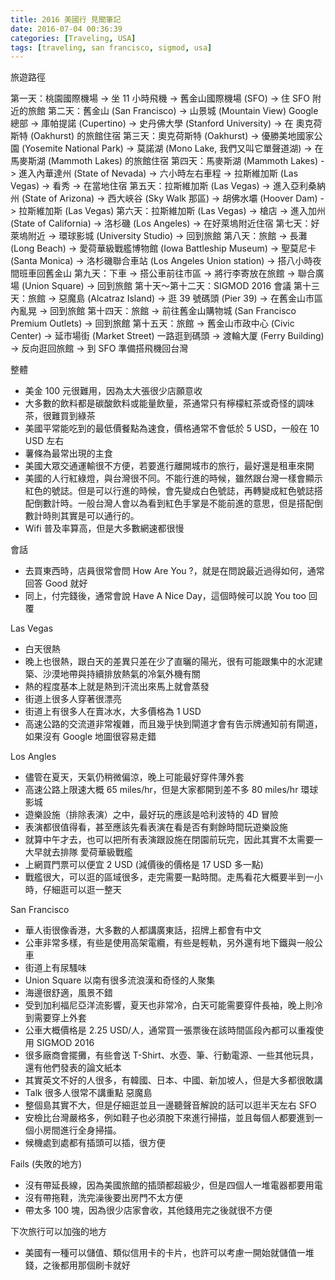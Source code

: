 ```yaml
---
title: 2016 美國行 見聞筆記
date: 2016-07-04 00:36:39
categories: [Traveling, USA]
tags: [traveling, san francisco, sigmod, usa]
---
```


旅遊路徑

第一天：桃園國際機場 -> 坐 11 小時飛機 -> 舊金山國際機場 (SFO) -> 住 SFO 附近的旅館
第二天：舊金山 (San Francisco) -> 山景城 (Mountain View) Google 總部 -> 庫帕提諾 (Cupertino) -> 史丹佛大學 (Stanford University) -> 在 奧克荷斯特 (Oakhurst) 的旅館住宿
第三天：奧克荷斯特 (Oakhurst) -> 優勝美地國家公園 (Yosemite National Park) -> 莫諾湖 (Mono Lake, 我們又叫它單聲道湖) -> 在 馬麥斯湖 (Mammoth Lakes) 的旅館住宿
第四天：馬麥斯湖 (Mammoth Lakes) -> 進入內華達州 (State of Nevada) -> 六小時左右車程 -> 拉斯維加斯 (Las Vegas) -> 看秀 -> 在當地住宿
第五天：拉斯維加斯 (Las Vegas) -> 進入亞利桑納州 (State of Arizona) -> 西大峽谷 (Sky Walk 那區) -> 胡佛水壩 (Hoover Dam) -> 拉斯維加斯 (Las Vegas)
第六天：拉斯維加斯 (Las Vegas) -> 槍店 -> 進入加州 (State of California) -> 洛杉磯 (Los Angeles) -> 在好萊塢附近住宿
第七天：好萊塢附近 -> 環球影城 (University Studio) -> 回到旅館
第八天：旅館 -> 長灘 (Long Beach) -> 愛荷華級戰艦博物館 (Iowa Battleship Museum) -> 聖莫尼卡 (Santa Monica) -> 洛杉磯聯合車站 (Los Angeles Union station) -> 搭八小時夜間班車回舊金山
第九天：下車 -> 搭公車前往市區 -> 將行李寄放在旅館 -> 聯合廣場 (Union Square) -> 回到旅館
第十天～第十二天：SIGMOD 2016 會議
第十三天：旅館 -> 惡魔島 (Alcatraz Island) -> 逛 39 號碼頭 (Pier 39) -> 在舊金山市區內亂晃 -> 回到旅館
第十四天：旅館 -> 前往舊金山購物城 (San Francisco Premium Outlets) -> 回到旅館
第十五天：旅館 -> 舊金山市政中心 (Civic Center) -> 延市場街 (Market Street) 一路逛到碼頭 -> 渡輪大厦 (Ferry Building) -> 反向逛回旅館 -> 到 SFO 準備搭飛機回台灣

整體
- 美金 100 元很難用，因為太大張很少店願意收
- 大多數的飲料都是碳酸飲料或能量飲量，茶通常只有檸檬紅茶或奇怪的調味茶，很難買到綠茶
- 美國平常能吃到的最低價餐點為速食，價格通常不會低於 5 USD，一般在 10 USD 左右
- 薯條為最常出現的主食
- 美國大眾交通運輸很不方便，若要進行離開城市的旅行，最好還是租車來開
- 美國的人行紅綠燈，與台灣很不同。不能行進的時候，雖然跟台灣一樣會顯示紅色的號誌。但是可以行進的時候，會先變成白色號誌，再轉變成紅色號誌搭配倒數計時。一般台灣人會以為看到紅色手掌是不能前進的意思，但是搭配倒數計時則其實是可以通行的。
- Wifi 普及率算高，但是大多數網速都很慢

會話
- 去買東西時，店員很常會問 How Are You ?，就是在問說最近過得如何，通常回答 Good 就好
- 同上，付完錢後，通常會說 Have A Nice Day，這個時候可以說 You too 回覆

Las Vegas
- 白天很熱
- 晚上也很熱，跟白天的差異只差在少了直曬的陽光，很有可能跟集中的水泥建築、沙漠地帶與持續排放熱氣的冷氣外機有關
- 熱的程度基本上就是熱到汗流出來馬上就會蒸發
- 街道上很多人穿著很漂亮
- 街道上有很多人在賣冰水，大多價格為 1 USD
- 高速公路的交流道非常複雜，而且幾乎快到閘道才會有告示牌通知前有閘道，如果沒有 Google 地圖很容易走錯

Los Angles
- 儘管在夏天，天氣仍稍微偏涼，晚上可能最好穿件薄外套
- 高速公路上限速大概 65 miles/hr，但是大家都開到差不多 80 miles/hr
環球影城
- 遊樂設施（排除表演）之中，最好玩的應該是哈利波特的 4D 冒險
- 表演都很值得看，甚至應該先看表演在看是否有剩餘時間玩遊樂設施
- 就算中午才去，也可以把所有表演跟設施在閉園前玩完，因此其實不太需要一大早就去排隊
愛荷華級戰艦
- 上網買門票可以便宜 2 USD (減價後的價格是 17 USD 多一點)
- 戰艦很大，可以逛的區域很多，走完需要一點時間。走馬看花大概要半到一小時，仔細逛可以逛一整天

San Francisco
- 華人街很像香港，大多數的人都講廣東話，招牌上都會有中文
- 公車非常多樣，有些是使用高架電纜，有些是輕軌，另外還有地下鐵與一般公車
- 街道上有尿騷味
- Union Square 以南有很多流浪漢和奇怪的人聚集
- 海邊很舒適，風景不錯
- 受到加利福尼亞洋流影響，夏天也非常冷，白天可能需要穿件長袖，晚上則冷到需要穿上外套
- 公車大概價格是 2.25 USD/人，通常買一張票後在該時間區段內都可以重複使用
SIGMOD 2016
- 很多廠商會擺攤，有些會送 T-Shirt、水壺、筆、行動電源、一些其他玩具，還有他們發表的論文紙本
- 其實英文不好的人很多，有韓國、日本、中國、新加坡人，但是大多都很敢講
- Talk 很多人很常不講重點
惡魔島
- 整個島其實不大，但是仔細逛並且一邊聽聲音解說的話可以逛半天左右
SFO
- 安檢比台灣嚴格多，例如鞋子也必須脫下來進行掃描，並且每個人都要進到一個小房間進行全身掃描。
- 候機處到處都有插頭可以插，很方便

Fails (失敗的地方)
- 沒有帶延長線，因為美國旅館的插頭都超級少，但是四個人一堆電器都要用電
- 沒有帶拖鞋，洗完澡後要出房門不太方便
- 帶太多 100 塊，因為很少店家會收，其他錢用完之後就很不方便

下次旅行可以加強的地方
- 美國有一種可以儲值、類似信用卡的卡片，也許可以考慮一開始就儲值一堆錢，之後都用那個刷卡就好

